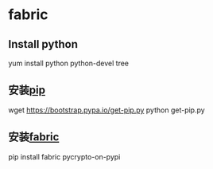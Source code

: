 fabric
======

## Install python
yum install python python-devel tree

## 安装[pip][pip]
wget https://bootstrap.pypa.io/get-pip.py
python get-pip.py

## 安装[fabric][fabric]
pip install fabric pycrypto-on-pypi

[fabric]: http://www.fabfile.org/installing.html
[pip]: https://pip.pypa.io/en/latest/installing.html 
